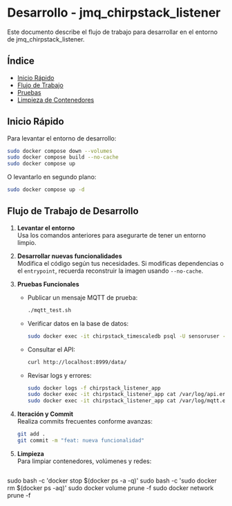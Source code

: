 # Desarrollo - jmq_chirpstack_listener

Este documento describe el flujo de trabajo para desarrollar en el entorno de jmq_chirpstack_listener.

## Índice
- [Inicio Rápido](#inicio-rápido)
- [Flujo de Trabajo](#flujo-de-trabajo)
- [Pruebas](#pruebas)
- [Limpieza de Contenedores](#limpieza-de-contenedores)
  
## Inicio Rápido

Para levantar el entorno de desarrollo:

```bash
sudo docker compose down --volumes
sudo docker compose build --no-cache
sudo docker compose up
```

O levantarlo en segundo plano:

```bash
sudo docker compose up -d
```

## Flujo de Trabajo de Desarrollo

1. **Levantar el entorno**  
   Usa los comandos anteriores para asegurarte de tener un entorno limpio.

2. **Desarrollar nuevas funcionalidades**  
   Modifica el código según tus necesidades. Si modificas dependencias o el `entrypoint`, recuerda reconstruir la imagen usando `--no-cache`.

3. **Pruebas Funcionales**  
   - Publicar un mensaje MQTT de prueba:
     ```bash
     ./mqtt_test.sh
     ```
   - Verificar datos en la base de datos:
     ```bash
     sudo docker exec -it chirpstack_timescaledb psql -U sensoruser -d sensordata -c "SELECT * FROM sensor_data ORDER BY timestamp DESC LIMIT 10;"
     ```
   - Consultar el API:
     ```bash
     curl http://localhost:8999/data/
     ```
   - Revisar logs y errores:
     ```bash
     sudo docker logs -f chirpstack_listener_app
     sudo docker exec -it chirpstack_listener_app cat /var/log/api.err.log
     sudo docker exec -it chirpstack_listener_app cat /var/log/mqtt.err.log
     ```

4. **Iteración y Commit**  
   Realiza commits frecuentes conforme avanzas:
   ```bash
   git add .
   git commit -m "feat: nueva funcionalidad"
   ```

5. **Limpieza**  
   Para limpiar contenedores, volúmenes y redes:
   ```bash
sudo bash -c 'docker stop $(docker ps -a -q)'
sudo bash -c 'sudo docker rm $(docker ps -aq)'
sudo docker volume prune -f
sudo docker network prune -f
   ```